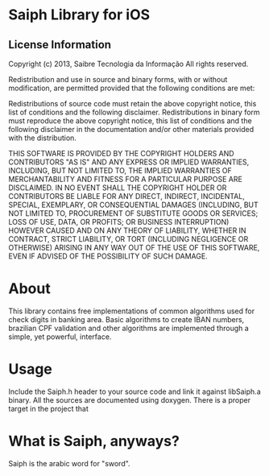 # Saiph Library for iOS
## License Information
Copyright (c) 2013, Saibre Tecnologia da Informação
All rights reserved.

Redistribution and use in source and binary forms, with or without modification, are permitted provided that the following conditions are met:

Redistributions of source code must retain the above copyright notice, this list of conditions and the following disclaimer.
Redistributions in binary form must reproduce the above copyright notice, this list of conditions and the following disclaimer in the documentation and/or other materials provided with the distribution.

THIS SOFTWARE IS PROVIDED BY THE COPYRIGHT HOLDERS AND CONTRIBUTORS "AS IS" AND ANY EXPRESS OR IMPLIED WARRANTIES, INCLUDING, BUT NOT LIMITED TO, THE IMPLIED WARRANTIES OF MERCHANTABILITY AND FITNESS FOR A PARTICULAR PURPOSE ARE DISCLAIMED. IN NO EVENT SHALL THE COPYRIGHT HOLDER OR CONTRIBUTORS BE LIABLE FOR ANY DIRECT, INDIRECT, INCIDENTAL, SPECIAL, EXEMPLARY, OR CONSEQUENTIAL DAMAGES (INCLUDING, BUT NOT LIMITED TO, PROCUREMENT OF SUBSTITUTE GOODS OR SERVICES; LOSS OF USE, DATA, OR PROFITS; OR BUSINESS INTERRUPTION) HOWEVER CAUSED AND ON ANY THEORY OF LIABILITY, WHETHER IN CONTRACT, STRICT LIABILITY, OR TORT (INCLUDING NEGLIGENCE OR OTHERWISE) ARISING IN ANY WAY OUT OF THE USE OF THIS SOFTWARE, EVEN IF ADVISED OF THE POSSIBILITY OF SUCH DAMAGE.
# About
This library contains free implementations of common algorithms used for check digits in banking area. Basic algorithms to create IBAN numbers, brazilian CPF validation and other algorithms are implemented through a simple, yet powerful, interface.
# Usage
Include the Saiph.h header to your source code and link it against libSaiph.a binary. All the sources are documented using doxygen. There is a proper target in the project that 
# What is Saiph, anyways?
Saiph is the arabic word for "sword".
